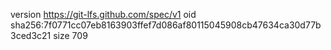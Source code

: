 version https://git-lfs.github.com/spec/v1
oid sha256:7f0771cc07eb8163903ffef7d086af80115045908cb47634ca30d77b3ced3c21
size 709
